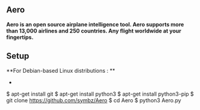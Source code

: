 ## Aero
**Aero is an open source airplane intelligence tool. Aero supports more than 13,000 airlines and 250 countries. Any flight worldwide at your fingertips.**

## Setup
**For Debian-based Linux distributions : **
* ```
$ apt-get install git
$ apt-get install python3
$ apt-get install python3-pip
$ git clone https://github.com/symbz/Aero
$ cd Aero
$ python3 Aero.py
```
